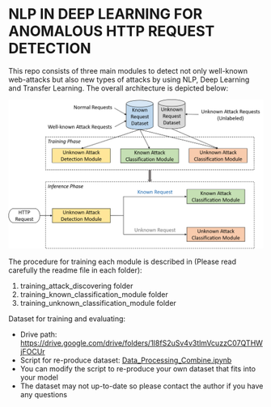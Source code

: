 # NLP IN DEEP LEARNING FOR ANOMALOUS HTTP REQUEST DETECTION

This repo consists of three main modules to detect not only well-known web-attacks but also new types of attacks by using NLP, Deep Learning and Transfer Learning. The overall architecture is depicted below:

![DATE train overview](resource/thesis_archi.png)

The procedure for training each module is described in (Please read carefully the readme file in each folder):
1. training_attack_discovering folder
2. training_known_classification_module folder
3. training_unknown_classification_module folder

Dataset for training and evaluating:
- Drive path: https://drive.google.com/drive/folders/1I8fS2uSv4v3tlmVcuzzC07QTHWjFOCUr
- Script for re-produce dataset: 
[Data_Processing_Combine.ipynb](Data_Processing_Combine.ipynb)
- You can modify the script to re-produce your own dataset that fits into your model
- The dataset may not up-to-date so please contact the author if you have any questions
